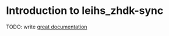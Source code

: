 # Introduction to leihs_zhdk-sync

TODO: write [great documentation](http://jacobian.org/writing/what-to-write/)
